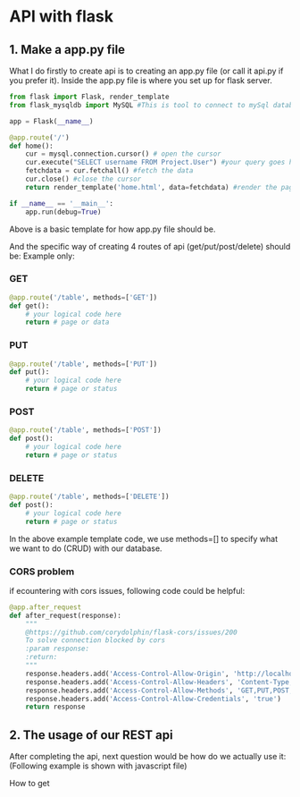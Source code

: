# API with flask

## 1. Make a app.py file
What I do firstly to create api is to creating an app.py file (or call it api.py if you prefer it). Inside the app.py file is where you set up for flask server.

```py
from flask import Flask, render_template
from flask_mysqldb import MySQL #This is tool to connect to mySql database

app = Flask(__name__)

@app.route('/')
def home():
    cur = mysql.connection.cursor() # open the cursor
    cur.execute("SELECT username FROM Project.User") #your query goes here
    fetchdata = cur.fetchall() #fetch the data
    cur.close() #close the cursor
    return render_template('home.html', data=fetchdata) #render the page

if __name__ == '__main__':
    app.run(debug=True)

```
Above is a basic template for how app.py file should be. 

And the specific way of creating 4 routes of api (get/put/post/delete) should be:
Example only:

### GET
```py
@app.route('/table', methods=['GET'])
def get():
    # your logical code here
    return # page or data
```

### PUT
```py
@app.route('/table', methods=['PUT'])
def put():
    # your logical code here
    return # page or status
```

### POST
```py
@app.route('/table', methods=['POST'])
def post():
    # your logical code here
    return # page or status
```

### DELETE
```py
@app.route('/table', methods=['DELETE'])
def post():
    # your logical code here
    return # page or status
```
In the above example template code, we use methods=[] to specify what we want to do (CRUD) with our database.

### CORS problem
if ecountering with cors issues, following code could be helpful:
```py
@app.after_request
def after_request(response):
    """
    @https://github.com/corydolphin/flask-cors/issues/200
    To solve connection blocked by cors
    :param response:
    :return:
    """
    response.headers.add('Access-Control-Allow-Origin', 'http://localhost:3000')
    response.headers.add('Access-Control-Allow-Headers', 'Content-Type,Authorization')
    response.headers.add('Access-Control-Allow-Methods', 'GET,PUT,POST,DELETE,OPTIONS')
    response.headers.add('Access-Control-Allow-Credentials', 'true')
    return response
```

## 2. The usage of our REST api
After completing the api, next question would be how do we actually use it:
(Following example is shown with javascript file)

How to get 
